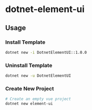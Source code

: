 # dotnet-element-ui

## Usage
### Install Template
```bash
dotnet new -i DotnetElementUI::1.0.0
```

### Uninstall Template
```bash
dotnet new -u DotnetElementUI
```

### Create New Project
```bash
# Create an empty vue project
dotnet new element-ui
```